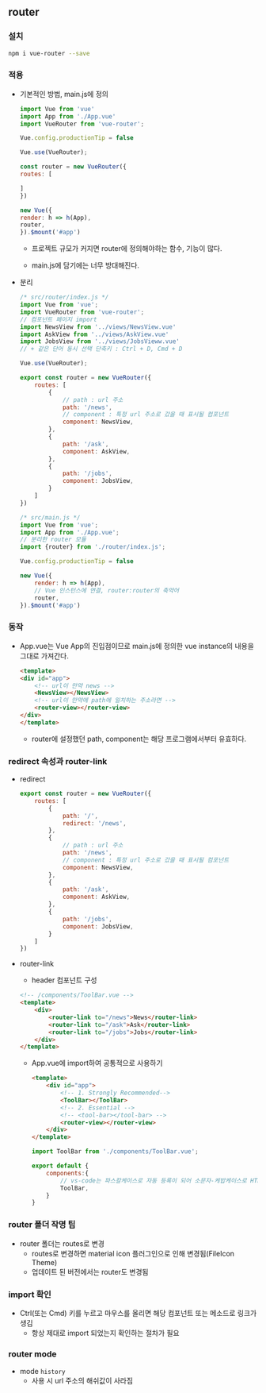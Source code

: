 ## router
### 설치
```sh
npm i vue-router --save
```

### 적용
- 기본적인 방법, main.js에 정의
    ```js
    import Vue from 'vue'
    import App from './App.vue'
    import VueRouter from 'vue-router';

    Vue.config.productionTip = false

    Vue.use(VueRouter);

    const router = new VueRouter({
    routes: [

    ]
    })

    new Vue({
    render: h => h(App),
    router,
    }).$mount('#app')
    ```
    - 프로젝트 규모가 커지면 router에 정의해야하는 함수, 기능이 많다.

    - main.js에 담기에는 너무 방대해진다.

- 분리
    ```js
    /* src/router/index.js */
    import Vue from 'vue';
    import VueRouter from 'vue-router';
    // 컴포넌트 페이지 import
    import NewsView from '../views/NewsView.vue'
    import AskView from '../views/AskView.vue'
    import JobsView from '../views/JobsVieww.vue'
    // + 같은 단어 동시 선택 단축키 : Ctrl + D, Cmd + D

    Vue.use(VueRouter);

    export const router = new VueRouter({
        routes: [
            {
                // path : url 주소
                path: '/news',
                // component : 특정 url 주소로 갔을 때 표시될 컴포넌트
                component: NewsView,
            },
            {
                path: '/ask',
                component: AskView,
            },
            {
                path: '/jobs',
                component: JobsView,
            }
        ]
    })
    ```
    ```js
    /* src/main.js */
    import Vue from 'vue';
    import App from './App.vue';
    // 분리한 router 모듈
    import {router} from './router/index.js';

    Vue.config.productionTip = false

    new Vue({
        render: h => h(App),
        // Vue 인스턴스에 연결, router:router의 축약어
        router,
    }).$mount('#app')
    ```

### 동작
- App.vue는 Vue App의 진입점이므로 main.js에 정의한 vue instance의 내용을 그대로 가져간다.
    ```html
    <template>
    <div id="app">
        <!-- url이 만약 news -->
        <NewsView></NewsView>
        <!-- url이 만약에 path에 일치하는 주소라면 -->
        <router-view></router-view>
    </div>
    </template>
    ```
    - router에 설정했던 path, component는 해당 프로그램에서부터 유효하다.

### redirect 속성과 router-link
- redirect
    ```js
    export const router = new VueRouter({
        routes: [
            {
                path: '/',
                redirect: '/news',
            },
            {
                // path : url 주소
                path: '/news',
                // component : 특정 url 주소로 갔을 때 표시될 컴포넌트
                component: NewsView,
            },
            {
                path: '/ask',
                component: AskView,
            },
            {
                path: '/jobs',
                component: JobsView,
            }
        ]
    })
    ```

- router-link
    - header 컴포넌트 구성
    ```html
    <!-- /components/ToolBar.vue -->
    <template>
        <div>
            <router-link to="/news">News</router-link>
            <router-link to="/ask">Ask</router-link>
            <router-link to="/jobs">Jobs</router-link>
        </div>
    </template>
    ```

    - App.vue에 import하여 공통적으로 사용하기
        ```html
        <template>
            <div id="app">
                <!-- 1. Strongly Recommended-->
                <ToolBar></ToolBar>
                <!-- 2. Essential -->
                <!-- <tool-bar></tool-bar> -->
                <router-view></router-view>
            </div>
        </template>
        ```
        ```js
        import ToolBar from './components/ToolBar.vue';

        export default {
            components:{
                // vs-code는 파스칼케이스로 자동 등록이 되어 소문자-케밥케이스로 HTML태그를 사용하는게 좋다.
                ToolBar,
            }
        }
        ```

### router 폴더 작명 팁
- router 폴더는 routes로 변경
  - routes로 변경하면 material icon 플러그인으로 인해 변경됨(FileIcon Theme)
  - 업데이트 된 버전에서는 router도 변경됨

### import 확인
- Ctrl(또는 Cmd) 키를 누르고 마우스를 올리면 해당 컴포넌트 또는 메소드로 링크가 생김
  - 항상 제대로 import 되었는지 확인하는 절차가 필요

### router mode
- mode `history`
  - 사용 시 url 주소의 해쉬값이 사라짐